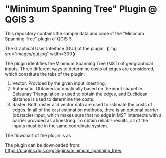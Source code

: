 # "Minimum Spanning Tree" Plugin @ QGIS 3

This repository contains the sample data and code of the "Minimum Spanning Tree" plugin of QGIS 3. 

The Graphical User Interface (GUI) of the plugin:
❮img src="images/gui.jpg" width=300❯

The plugin identifies the Minimum Spanning Tree (MST) of geographical inputs. Three different ways to determine costs of edges are considered, which constitute the tabs of the plugin: 
1. Vector: Provided by the given input linestring. 
2. Automatic: Obtained automatically based on the input shapefile. Delaunay Triangulation is used to obtain the edges, and Euclidean distance is used to determine the costs. 
3. Raster: Both raster and vector data are used to estimate the costs of edges. In all of the cost estimation methods, there is an optional barrier (obstacle) input, which makes sure that no edge in MST intersects with a barrier provided as a linestring. To obtain reliable results, all of the inputs must be in the same coordinate system.

The flowchart of the plugin is as

The plugin can be downloaded from: https://plugins.qgis.org/plugins/minimum_spanning_tree/
